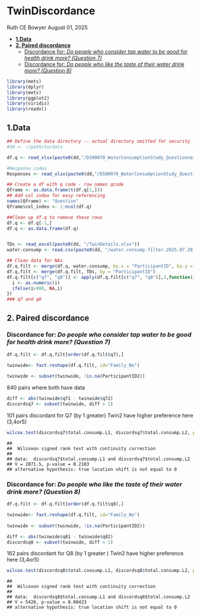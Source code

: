 TwinDiscordance
================
Ruth CE Bowyer
August 01, 2025

- [**1.Data**](#1data)
- [**2. Paired discordance**](#2-paired-discordance)
  - [Discordance for: *Do people who consider tap water to be good for
    health drink more? (Question
    7)*](#discordance-for-do-people-who-consider-tap-water-to-be-good-for-health-drink-more-question-7)
  - [Discordance for: *Do people who like the taste of their water drink
    more? (Question
    8)*](#discordance-for-do-people-who-like-the-taste-of-their-water-drink-more-question-8)

``` r
library(mets)
library(dplyr)
library(mets)
library(ggplot2)
library(viridis)
library(readxl)
```

## **1.Data**

``` r
## Define the data directory -- actual directory omitted for security
#dd <- ~/path/to/data

df.q <- read_xlsx(paste0(dd,"/DS00070_WaterConsumptionStudy_Questionnaire/WaterConsumptionStudyQuestionnaire_Data.xlsx"))

#Response codes 
Responses <- read_xlsx(paste0(dd,"/DS00070_WaterConsumptionStudy_Questionnaire/WaterConsumptionStudyQuestionnaire_Data.xlsx"), sheet=2)

## Create a df with q code - row names qcode 
Qframe <- as.data.frame(t(df.q[1,]))
## Add col index for easy referencing
names(Qframe) <- "Question"
Qframe$col_index <- 1:ncol(df.q)

##Clean up df.q to remove these rows
df.q <- df.q[-1,]
df.q <- as.data.frame(df.q)


TDs <- read_excel(paste0(dd, "/TwinDetails.xlsx"))
water.consump <- read.csv(paste0(dd, "/water.consump.filter.2025.07.28.csv")) # File derived as output from script 1. This csv file has been filtered in Script 1. 
```

``` r
## Clean data for NAs
df.q.filt <- merge(df.q, water.consump, by.x = "ParticipantID", by.y = "study_no")
df.q.filt <- merge(df.q.filt, TDs, by = "ParticipantID")
df.q.filt[c("q7", "q8")] <- apply(df.q.filt[c("q7", "q8")],2,function(i){
  i <- as.numeric(i)
  ifelse(i>900, NA,i)
})
### q7 and q8 
```

## **2. Paired discordance**

### Discordance for: *Do people who consider tap water to be good for health drink more? (Question 7)*

``` r
df.q.filt <- df.q.filt[order(df.q.filt$q7),]

twinwide<- fast.reshape(df.q.filt, id="Family_No")
 
twinwide <- subset(twinwide, !is.na(ParticipantID2))
```

840 pairs where both have data

``` r
diff <- abs(twinwide$q71 - twinwide$q72)
discordsq7 <- subset(twinwide, diff > 1)
```

101 pairs discordant for Q7 (by 1 greater) Twin2 have higher preference
here (3,4or5)

``` r
wilcox.test(discordsq7$total.consump.L1, discordsq7$total.consump.L2, paired=T)
```

    ## 
    ##  Wilcoxon signed rank test with continuity correction
    ## 
    ## data:  discordsq7$total.consump.L1 and discordsq7$total.consump.L2
    ## V = 2071.5, p-value = 0.2103
    ## alternative hypothesis: true location shift is not equal to 0

### Discordance for: *Do people who like the taste of their water drink more? (Question 8)*

``` r
df.q.filt <- df.q.filt[order(df.q.filt$q8),]

twinwide<- fast.reshape(df.q.filt, id="Family_No")
 
twinwide <- subset(twinwide, !is.na(ParticipantID2))
```

``` r
diff <- abs(twinwide$q81 - twinwide$q82)
discordsq8 <- subset(twinwide, diff > 1)
```

162 pairs discordant for Q8 (by 1 greater ) Twin2 have higher preference
here (3,4or5)

``` r
wilcox.test(discordsq8$total.consump.L1, discordsq8$total.consump.L2, paired=T)
```

    ## 
    ##  Wilcoxon signed rank test with continuity correction
    ## 
    ## data:  discordsq8$total.consump.L1 and discordsq8$total.consump.L2
    ## V = 5426, p-value = 0.08423
    ## alternative hypothesis: true location shift is not equal to 0
